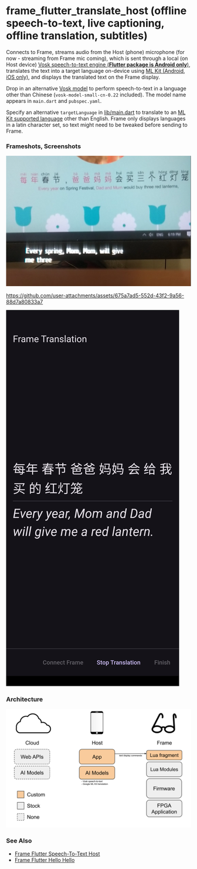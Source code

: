 # frame_flutter_translate_host (offline speech-to-text, live captioning, offline translation, subtitles)

Connects to Frame, streams audio from the Host (phone) microphone (for now - streaming from Frame mic coming), which is sent through a local (on Host device) [Vosk speech-to-text engine (**Flutter package is Android only**)](https://pub.dev/packages/vosk_flutter), translates the text into a target language on-device using [ML Kit (Android, iOS only)](https://pub.dev/packages/google_mlkit_translation), and displays the translated text on the Frame display.

Drop in an alternative [Vosk model](https://alphacephei.com/vosk/models) to perform speech-to-text in a language other than Chinese (`vosk-model-small-cn-0.22` included). The model name appears in `main.dart` and `pubspec.yaml`.

Specify an alternative `targetLanguage` in [lib/main.dart](lib/main.dart) to translate to an [ML Kit supported language](https://developers.google.com/ml-kit/language/translation/translation-language-support) other than English. Frame only displays languages in a latin character set, so text might need to be tweaked before sending to Frame.

### Frameshots, Screenshots
![Frameshot1](docs/frameshot1.png)

https://github.com/user-attachments/assets/675a7ad5-552d-43f2-9a56-88d7a80833a7

![Screenshot1](docs/screenshot1.png)

### Architecture
![Architecture](docs/Frame%20App%20Architecture%20-%20Translate%20Host%20-%20Host%20Microphone.svg)

### See Also
- [Frame Flutter Speech-To-Text Host](https://github.com/CitizenOneX/frame_flutter_stt_host)
- [Frame Flutter Hello Hello](https://github.com/CitizenOneX/frame_flutter_hellohello)
